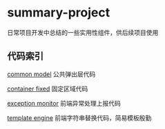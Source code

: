 ﻿# summary-project
日常项目开发中总结的一些实用性组件，供后续项目使用 

## 代码索引

   [common model](https://github.com/iiling/summary-project/tree/master/common%20model)   公共弹出层代码


   [container fixed](https://github.com/iiling/summary-project/tree/master/container%20fixed)   固定区域代码

   [exception monitor](https://github.com/iiling/summary-project/tree/master/exception%20monitor)   前端异常处理上报代码
    
   [template engine](https://github.com/iiling/summary-project/tree/master/template%20engine)   前端字符串替换代码，简易模板殷勤